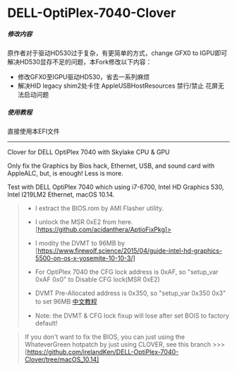 # DELL-OptiPlex-7040-Clover
##### 修改内容
原作者对于驱动HD530过于复杂，有更简单的方式，change GFX0 to IGPU即可解决HD530显存不足的问题，本Fork修改以下内容：
- 修改GFX0至IGPU驱动HD530，省去一系列麻烦
- 解决HID legacy shim2处卡住 AppleUSBHostResources 禁行/禁止 花屏无法启动问题

##### 使用教程
直接使用本EFI文件

---

Clover for DELL OptiPlex 7040 with Skylake CPU & GPU

Only fix the Graphics by Bios hack, Ethernet, USB, and sound card with AppleALC, but, is enough! Less is more.

Test with DELL OptiPlex 7040 which using i7-6700, Intel HD Graphics 530, Intel I219LM2 Ethernet, macOS 10.14.


>
> - I extract the BIOS.rom by AMI Flasher utility.
>
> - I unlock the MSR 0xE2 from here. [https://github.com/acidanthera/AptioFixPkg]> 
> - I modity the DVMT to 96MB by [https://www.firewolf.science/2015/04/guide-intel-hd-graphics-5500-on-os-x-yosemite-10-10-3/]
> - For OptiPlex 7040 the CFG lock address is 0xAF, so "setup_var 0xAF 0x0" to Disable CFG lock(MSR 0xE2)
> - DVMT Pre-Allocated address is 0x350, so "setup_var 0x350 0x3" to set 96MB [中文教程](https://zhuanlan.zhihu.com/p/39798235)
> - Note: the DVMT & CFG lock fixup will lose after set BOIS to factory default!

> If you don't want to fix the BIOS, you can just using the WhateverGreen hotpatch by just using CLOVER, see this branch >>>[https://github.com/irelandKen/DELL-OptiPlex-7040-Clover/tree/macOS_10.14] 
